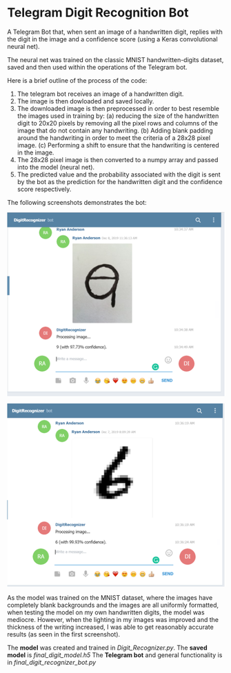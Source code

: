 # Telegram Digit Recognition Bot
A Telegram Bot that, when sent an image of a handwritten digit, replies with the digit in the image and a confidence score (using a Keras convolutional neural net).

The neural net was trained on the classic MNIST handwritten-digits dataset, saved and then used within the operations of the Telegram bot.

Here is a brief outline of the process of the code:

1. The telegram bot receives an image of a handwritten digit.
2. The image is then dowloaded and saved locally.
3. The downloaded image is then preprocessed in order to best resemble the images used in training by: (a) reducing the size of the handwritten digit to 20x20 pixels by removing all the pixel rows and columns of the image that do not contain any handwriting. (b) Adding blank padding around the handwriting in order to meet the criteria of a 28x28 pixel image. (c) Performing a shift to ensure that the handwriting is centered in the image.
4. The 28x28 pixel image is then converted to a numpy array and passed into the model (neural net).
5. The predicted value and the probability associated with the digit is sent by the bot as the prediction for the handwritten digit and the confidence score respectively.

The following screenshots demonstrates the bot:

![alt text](https://github.com/ANDRYA005/Telegram_Digit_Recognition_Bot/blob/master/Screenshot_for_GitHub.PNG)

![alt text](https://github.com/ANDRYA005/Telegram_Digit_Recognition_Bot/blob/master/Screenshot_for_GitHub(2).PNG)


As the model was trained on the MNIST dataset, where the images have completely blank backgrounds and the images are all uniformly formatted, when testing the model on my own handwritten digits, the model was mediocre. However, when the lighting in my images was improved and the thickness of the writing increased, I was able to get reasonably accurate results (as seen in the first screenshot).

The **model** was created and trained in *Digit_Recognizer.py*.
The **saved model** is *final_digit_model.h5*
The **Telegram bot** and general functionality is in *final_digit_recognizer_bot.py*
